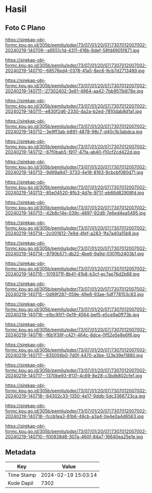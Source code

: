 # Hasil

## Foto C Plano

https://sirekap-obj-formc.kpu.go.id/305b/pemilu/pdpr/73/07/01/20/07/7307012007002-20240219-140709--a9551c1d-4311-416b-8def-58fd4905f871.jpg

https://sirekap-obj-formc.kpu.go.id/305b/pemilu/pdpr/73/07/01/20/07/7307012007002-20240219-140710--68576ed4-0378-41a5-8ec6-8cb7d2713489.jpg

https://sirekap-obj-formc.kpu.go.id/305b/pemilu/pdpr/73/07/01/20/07/7307012007002-20240219-140711--27302402-3e61-4864-aa42-7bb9511b878e.jpg

https://sirekap-obj-formc.kpu.go.id/305b/pemilu/pdpr/73/07/01/20/07/7307012007002-20240219-140711--e830f2d6-2330-4a2a-b2ed-7810dab8d1a1.jpg

https://sirekap-obj-formc.kpu.go.id/305b/pemilu/pdpr/73/07/01/20/07/7307012007002-20240219-140712--3e9ff3ab-b891-4878-98c7-d40c1b3abdca.jpg

https://sirekap-obj-formc.kpu.go.id/305b/pemilu/pdpr/73/07/01/20/07/7307012007002-20240219-140712--67f0bab5-1917-47fa-ab40-f10cf2cd422d.jpg

https://sirekap-obj-formc.kpu.go.id/305b/pemilu/pdpr/73/07/01/20/07/7307012007002-20240219-140713--9d99a9d7-3733-4e18-8163-9cbcbf080d71.jpg

https://sirekap-obj-formc.kpu.go.id/305b/pemilu/pdpr/73/07/01/20/07/7307012007002-20240219-140713--85e04520-8fb3-4d7e-9717-eb66d82908fd.jpg

https://sirekap-obj-formc.kpu.go.id/305b/pemilu/pdpr/73/07/01/20/07/7307012007002-20240219-140713--42b8c14e-039c-4897-92d8-7e6ed4ea5495.jpg

https://sirekap-obj-formc.kpu.go.id/305b/pemilu/pdpr/73/07/01/20/07/7307012007002-20240219-140714--2c001612-7e9d-4fef-a283-1fa7a40a15b8.jpg

https://sirekap-obj-formc.kpu.go.id/305b/pemilu/pdpr/73/07/01/20/07/7307012007002-20240219-140714--9790b571-db22-4be6-9a9d-0301fb2403b1.jpg

https://sirekap-obj-formc.kpu.go.id/305b/pemilu/pdpr/73/07/01/20/07/7307012007002-20240219-140715--1019371f-8b41-41b8-b3cf-ec7ae76d2b68.jpg

https://sirekap-obj-formc.kpu.go.id/305b/pemilu/pdpr/73/07/01/20/07/7307012007002-20240219-140715--0d99f287-059e-49e8-93ae-5df778153c83.jpg

https://sirekap-obj-formc.kpu.go.id/305b/pemilu/pdpr/73/07/01/20/07/7307012007002-20240219-140716--e1bc95f1-0e19-4564-bef5-e5ce9a0ff73b.jpg

https://sirekap-obj-formc.kpu.go.id/305b/pemilu/pdpr/73/07/01/20/07/7307012007002-20240219-140716--f6b1f39f-c421-464c-8dce-0f52e5e8e6f6.jpg

https://sirekap-obj-formc.kpu.go.id/305b/pemilu/pdpr/73/07/01/20/07/7307012007002-20240219-140717--835056b0-7d0f-4470-a3be-123e39e11880.jpg

https://sirekap-obj-formc.kpu.go.id/305b/pemilu/pdpr/73/07/01/20/07/7307012007002-20240219-140717--1370be93-9131-4c69-8e28-c3bdb802cfe1.jpg

https://sirekap-obj-formc.kpu.go.id/305b/pemilu/pdpr/73/07/01/20/07/7307012007002-20240219-140718--64302c33-1350-4e17-9ddb-5dc3366723ca.jpg

https://sirekap-obj-formc.kpu.go.id/305b/pemilu/pdpr/73/07/01/20/07/7307012007002-20240219-140718--fccb1ea3-81b6-49cb-a3a4-0e4e0a4d6563.jpg

https://sirekap-obj-formc.kpu.go.id/305b/pemilu/pdpr/73/07/01/20/07/7307012007002-20240219-140710--f00838d8-307a-460f-84a7-16640ea25e1e.jpg


## Metadata

| Key        | Value               |
| ---------- | ------------------- |
| Time Stamp | 2024-02-19 15:03:14 |
| Kode Dapil | 7302                |



